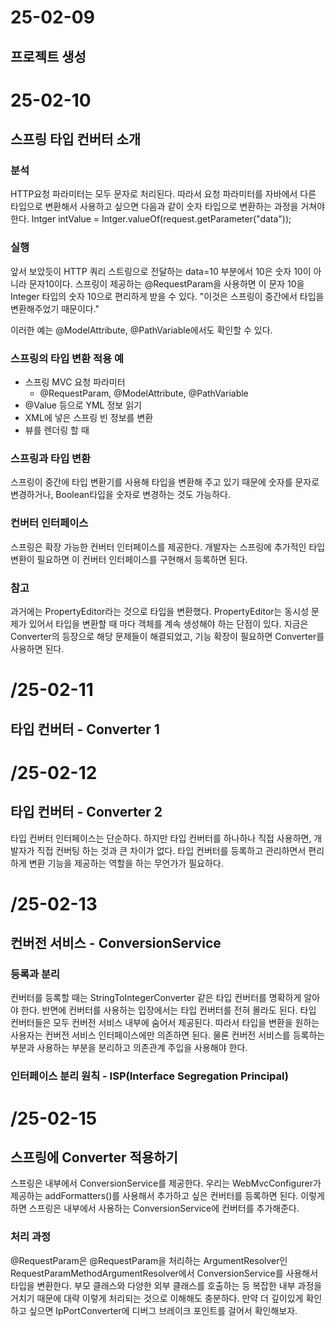 # 25-02-09
## 프로젝트 생성

# 25-02-10
## 스프링 타입 컨버터 소개

### 분석
HTTP요청 파라미터는 모두 문자로 처리된다. 따라서 요청 파라미터를 자바에서 다른 타입으로 변환해서 사용하고 싶으면 
다음과 같이 숫자 타입으로 변환하는 과정을 거쳐야 한다.
Intger intValue = Intger.valueOf(request.getParameter("data"));

### 실행
앞서 보았듯이 HTTP 쿼리 스트링으로 전달하는 data=10 부분에서 10은 숫자 10이 아니라 문자10이다.
스프링이 제공하는 @RequestParam을 사용하면 이 문자 10을 Integer 타입의 숫자 10으로 편리하게 받을 수 있다.
"이것은 스프링이 중간에서 타입을 변환해주었기 때문이다."

이러한 예는 @ModelAttribute, @PathVariable에서도 확인할 수 있다.

### 스프링의 타입 변환 적용 예
- 스프링 MVC 요청 파라미터
  - @RequestParam, @ModelAttribute, @PathVariable
- @Value 등으로 YML 정보 읽기
- XML에 넣은 스프링 빈 정보를 변환
- 뷰를 렌더링 할 때

### 스프링과 타입 변환
스프링이 중간에 타입 변환기를 사용해 타입을 변환해 주고 있기 때문에 숫자를 문자로 변경하거나, Boolean타입을 숫자로 변경하는 것도 가능하다.

### 컨버터 인터페이스
스프링은 확장 가능한 컨버터 인터페이스를 제공한다.
개발자는 스프링에 추가적인 타입 변환이 필요하면 이 컨버터 인터페이스를 구현해서 등록하면 된다.

### 참고
과거에는 PropertyEditor라는 것으로 타입을 변환했다. 
PropertyEditor는 동시성 문제가 있어서 타입을 변환할 때 마다 객체를 계속 생성해야 하는 단점이 있다.
지금은 Converter의 등장으로 해당 문제들이 해결되었고, 기능 확장이 필요하면 Converter를 사용하면 된다.

# /25-02-11
## 타입 컨버터 - Converter 1

# /25-02-12
## 타입 컨버터 - Converter 2
타입 컨버터 인터페이스는 단순하다.
하지만 타입 컨버터를 하나하나 직접 사용하면, 개발자가 직접 컨버팅 하는 것과 큰 차이가 없다.
타입 컨버터를 등록하고 관리하면서 편리하게 변환 기능을 제공하는 역할을 하는 무언가가 필요하다.

# /25-02-13
## 컨버전 서비스 - ConversionService

### 등록과 분리
컨버터를 등록할 때는 StringToIntegerConverter 같은 타입 컨버터를 명확하게 알아야 한다. 
반면에 컨버터를 사용하는 입장에서는 타입 컨버터를 전혀 몰라도 된다. 타입 컨버터들은 모두 컨버전 서비스 내부에 숨어서 제공된다.
따라서 타입을 변환을 원하는 사용자는 컨버전 서비스 인터페이스에만 의존하면 된다.
물론 컨버전 서비스를 등록하는 부분과 사용하는 부분을 분리하고 의존관계 주입을 사용해야 한다.

### 인터페이스 분리 원칙 - ISP(Interface Segregation Principal)

# /25-02-15
## 스프링에 Converter 적용하기
스프링은 내부에서 ConversionService를 제공한다. 우리는 WebMvcConfigurer가 제공하는 addFormatters()를 사용해서 추가하고 싶은 컨버터를 등록하면 된다.
이렇게 하면 스프링은 내부에서 사용하는 ConversionService에 컨버터를 추가해준다.

### 처리 과정
@RequestParam은 @RequestParam을 처리하는 ArgumentResolver인 RequestParamMethodArgumentResolver에서 ConversionService를 사용해서 타입을 변환한다.
부모 클래스와 다양한 외부 클래스를 호출하는 등 복잡한 내부 과정을 거치기 때문에 대략 이렇게 처리되는 것으로 이해해도 충분하다.
만약 더 깊이있게 확인하고 싶으면 IpPortConverter에 디버그 브레이크 포인트를 걸어서 확인해보자.


